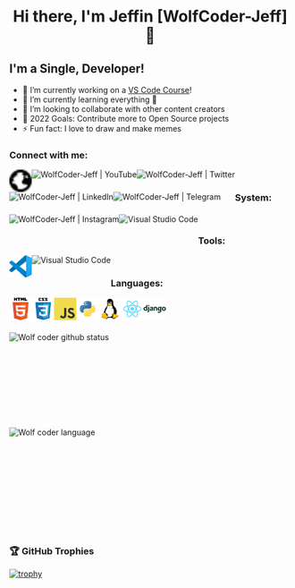 <h1 align="center"> Hi there, I'm Jeffin  [WolfCoder-Jeff] 👋</h1>

## I'm a Single, Developer!
- 🔭 I’m currently working on a [VS Code Course][website]!
- 🌱 I’m currently learning everything 🤣
- 👯 I’m looking to collaborate with other content creators
- 🥅 2022 Goals: Contribute more to Open Source projects
- ⚡ Fun fact: I love to draw and make memes

### Connect with me:

[<img align="left" alt="WolfCoder-Jeff.com"  height="40" src="https://raw.githubusercontent.com/iconic/open-iconic/master/svg/globe.svg" />][website]
[<img align="left" alt="WolfCoder-Jeff | YouTube" height="40" src="https://cdn.jsdelivr.net/npm/simple-icons@v3/icons/youtube.svg" />][youtube]
[<img align="left" alt="WolfCoder-Jeff | Twitter" height="40" src="https://cdn.jsdelivr.net/npm/simple-icons@v3/icons/twitter.svg" />][twitter]
[<img align="left" alt="WolfCoder-Jeff | LinkedIn" height="40" src="https://cdn.jsdelivr.net/npm/simple-icons@v3/icons/linkedin.svg" />][linkedin]
[<img align="left" alt="WolfCoder-Jeff | Telegram" height="40" src="https://cdn.jsdelivr.net/npm/simple-icons@v3/icons/telegram.svg" />][telegram]
[<img align="left" alt="WolfCoder-Jeff | Instagram" height="40" src="https://cdn.jsdelivr.net/npm/simple-icons@v3/icons/instagram.svg" />][instagram]

<br/>


### System:
[<img align="left" alt="Visual Studio Code" height="40" src="https://1.bp.blogspot.com/-U94NVGl_8-0/XzZ-h8z5L2I/AAAAAAAAJ8M/JYKlezQuYW0USS0TlrVDWJta4veHflJMACNcBGAsYHQ/s1500/HP-Pavilion%2BGaming%2B15-ec1052AX-laptop.jpg" />][laptop]
</br>
### Tools:

[<img align="left" alt="Visual Studio Code" height="40" src="https://raw.githubusercontent.com/github/explore/80688e429a7d4ef2fca1e82350fe8e3517d3494d/topics/visual-studio-code/visual-studio-code.png" />][webdevplaylist]
[<img align="left" alt="Visual Studio Code" height="40" src="https://i0.wp.com/wptavern.com/wp-content/uploads/2016/07/stack-overflow.png?ssl=1" />][webdevplaylist]
</br>
### Languages:

[<img align="left" alt="HTML5" height="40" src="https://raw.githubusercontent.com/github/explore/80688e429a7d4ef2fca1e82350fe8e3517d3494d/topics/html/html.png" />][webdevplaylist]
[<img align="left" alt="CSS3" height="40" src="https://raw.githubusercontent.com/github/explore/80688e429a7d4ef2fca1e82350fe8e3517d3494d/topics/css/css.png" />][cssplaylist]
[<img align="left" alt="JavaScript" height="40" src="https://raw.githubusercontent.com/github/explore/80688e429a7d4ef2fca1e82350fe8e3517d3494d/topics/javascript/javascript.png" />][jsplaylist]
[<img align="left" alt="Python" height="40" src="https://raw.githubusercontent.com/github/explore/80688e429a7d4ef2fca1e82350fe8e3517d3494d/topics/python/python.png" />][reactplaylist]
[<img align="left" alt="Linux" height="40" src="https://raw.githubusercontent.com/github/explore/80688e429a7d4ef2fca1e82350fe8e3517d3494d/topics/linux/linux.png" />][reactplaylist]
[<img align="left" alt="React" height="40" src="https://raw.githubusercontent.com/github/explore/80688e429a7d4ef2fca1e82350fe8e3517d3494d/topics/react/react.png" />][reactplaylist]
[<img align="left" alt="django" height="40" src="https://raw.githubusercontent.com/github/explore/80688e429a7d4ef2fca1e82350fe8e3517d3494d/topics/django/django.png" />][reactplaylist]

<br/>

[website]: https://jeffinsg.com
[twitter]: https://twitter.com/JeffinSamGeorg1
[youtube]: https://youtube.com/channel/UCjgDE4wXrMl1LMHtSQivwdA
[instagram]: https://instagram.com/astro_sulthan
[telegram]: https://t.me/Jeffin77
[linkedin]: https://www.linkedin.com/in/jeffin-sam-george-40ba5b208
[laptop]: https://www.hp.com/in-en/shop/hp-pavilion-family
[webdevplaylist]: https://youtu.be/DMiGfp70I_I
[jsplaylist]: https://youtu.be/DMiGfp70I_I
[cssplaylist]: https://youtu.be/DMiGfp70I_I
[reactplaylist]: https://youtu.be/DMiGfp70I_I
<br/>

<img align="left" alt="Wolf coder github status" src="https://github-readme-stats.vercel.app/api?username=WolfCoder-Jeff&theme=tokyonight&show_icons=true"/>

<br/>  
<br/>
<br/>  
<br/>
<br/>  
<br/>
<br/>  
<br/>
<br/>
<br/>

<img align="left" alt="Wolf coder language" src="https://github-readme-stats.vercel.app/api/top-langs/?username=WolfCoder-Jeff&theme=tokyonight&show_icons=true"/>
 
<br/>
<br/>
<br/>  
<br/>                                          
<br/>  
<br/>
<br/>  
<br/>
<br/>  
<br/>
<br/>  

 ### 🏆 GitHub Trophies

[![trophy](https://github-profile-trophy.vercel.app/?username=WolfCoder-Jeff&margin-w=5&margin-h=5&column=7&row=1)](Jeffin)
<!--<img width="350px" src="https://camo.githubusercontent.com/12e0d68f4910f6b0bb4358a6e600ddda201427e01ed1bcf264258900109ea9c6/68747470733a2f2f696d6775722e636f6d2f5a396e317935532e676966">
------------------------------------------------------------------------------------------------------------------------------------------------------------------------------
![](https://github-profile-summary-cards.vercel.app/api/cards/profile-details?username=WolfCoder-Jeff&theme=github_dark)
![](https://github-profile-summary-cards.vercel.app/api/cards/productive-time?username=WolfCoder-Jeff&theme=github_dark)
![](https://github-profile-summary-cards.vercel.app/api/cards/most-commit-language?username=WolfCoder-Jeff&theme=github_dark)


